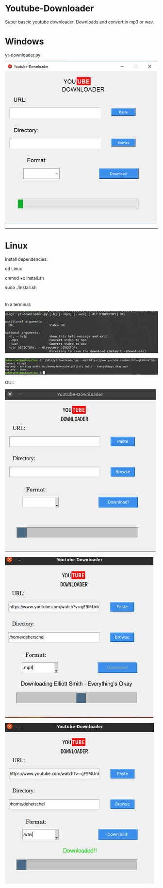 # Youtube-Downloader
Super bascic youtube downloader. Downloads and convert in mp3 or wav. 



# Windows

yt-downloader.py


![](https://raw.githubusercontent.com/DeHerschel/Youtube-Downloader/main/assets/windowsgui.png)


________________________________________________________________________________________________________

# Linux
Install dependencies:


cd Linux

chmod +x install.sh

sudo ./install.sh

# 

In a terminal:

![Terminal](https://raw.githubusercontent.com/DeHerschel/Youtube-Downloader/main/assets/help.png)

![](https://raw.githubusercontent.com/DeHerschel/Youtube-Downloader/main/assets/terminal.png)



GUI:

![Graphic interface](https://raw.githubusercontent.com/DeHerschel/Youtube-Downloader/main/assets/basic.png)

![](https://raw.githubusercontent.com/DeHerschel/Youtube-Downloader/main/assets/downloading.png)

![](https://raw.githubusercontent.com/DeHerschel/Youtube-Downloader/main/assets/downloaded.png)



